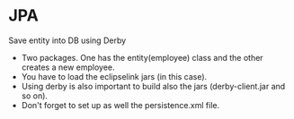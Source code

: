 # JPA
Save entity into DB using Derby
- Two packages. One has the entity(employee) class and the other creates a new employee.
- You have to load the eclipselink jars (in this case).
- Using derby is also important to build also the jars (derby-client.jar and so on).
- Don't forget to set up as well the persistence.xml file.
